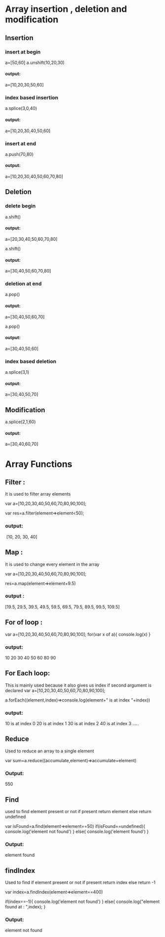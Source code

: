 # Array insertion , deletion and modification

## Insertion

### insert at begin

  a=[50,60]
  a.unshift(10,20,30)

#### output:

  a=[10,20,30,50,60]

### index based insertion

  a.splice(3,0,40)

#### output:

  a=[10,20,30,40,50,60]

### insert at end

  a.push(70,80)

#### output:

  a=[10,20,30,40,50,60,70,80]

## Deletion

### delete begin

  a.shift()

#### output:

  a=[20,30,40,50,60,70,80]

  a.shift()

#### output:

  a=[30,40,50,60,70,80]

### deletion at end

  a.pop()

#### output:

  a=[30,40,50,60,70]

  a.pop()

#### output:

  a=[30,40,50,60]

### index based deletion

  a.splice(3,1)

#### output:

  a=[30,40,50,70]

## Modification

  a.splice(2,1,60)

#### output:

  a=[30,40,60,70]

# Array Functions

## Filter :

It is used to filter array elements

  var a=[10,20,30,40,50,60,70,80,90,100];

  var res=a.filter(element=>element<50);

### output:

   [10, 20, 30, 40]

## Map :

It is used to change every element in the array

  var a=[10,20,30,40,50,60,70,80,90,100];

  res=a.map(element=>element+9.5)

### output :

  [19.5, 29.5, 39.5, 49.5, 59.5, 69.5, 79.5, 89.5, 99.5, 109.5]

## For of loop :

  var a=[10,20,30,40,50,60,70,80,90,100];
  for(var x of a){
  console.log(x)
  }

### output:

  10 20 30 40 50 60 80 90

## For Each loop:

This is mainly used because it also gives us index if second argument is declared
  var a=[10,20,30,40,50,60,70,80,90,100];

  a.forEach((element,index)=>console.log(element+" is at index "+index))

### output:

  10 is at index 0
  20 is at index 1
  30 is at index 2
  40 is at index 3
  .....

## Reduce

Used to reduce an array to a single element

  var sum=a.reduce((accumulate,element)=>accumulate+element)

### Output:

  550

## Find

used to find element present or not if present return element else return undefined

  var isFound=a.find(element=>element==50)
  if(isFound==undefined){
  console.log('element not found')
  }
  else{
  console.log('element found')
  }

### Output:

  element found

## findIndex

Used to find if element present or not if present return index else return -1

  var index=a.findIndex(element=>element==400)

  if(index==-1){
  console.log('element not found')
  }
  else{
  console.log("element found at : ",index);
  }

### Output:

  element not found
